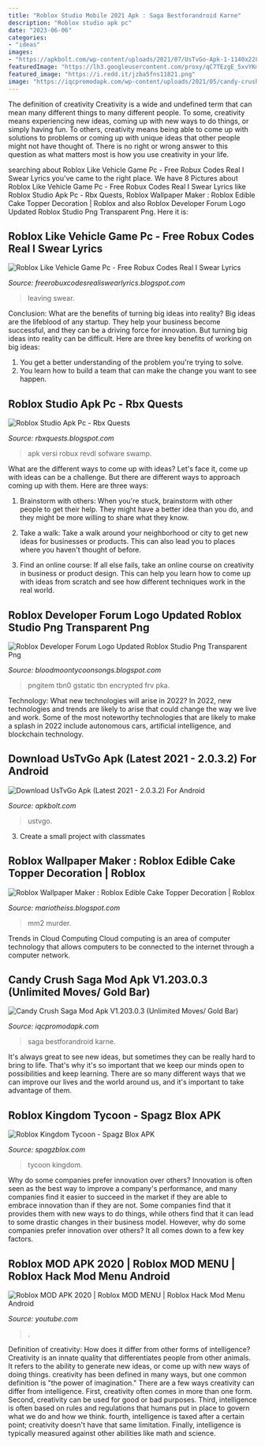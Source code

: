 ```yaml
---
title: "Roblox Studio Mobile 2021 Apk : Saga Bestforandroid Karne"
description: "Roblox studio apk pc"
date: "2023-06-06"
categories:
- "ideas"
images:
- "https://apkbolt.com/wp-content/uploads/2021/07/UsTvGo-Apk-1-1140x2280.jpg"
featuredImage: "https://lh3.googleusercontent.com/proxy/qC7TEzgE_5xvYKm4X1W0wcG0GZyZAam22wxNUCSSB_yPeYJpHzg770nqMhYSAzslcL-dkKJMq4IimZPHyTcGB9ax8NPRBfjg2Nrol7ycMY63Eo8msoiLdXM4St_3mA=s0-d"
featured_image: "https://i.redd.it/jzba5fns11821.png"
image: "https://iqcpromodapk.com/wp-content/uploads/2021/05/candy-crush-saga-mod-apk-1.docx-1.jpg"
---
```



The definition of creativity
Creativity is a wide and undefined term that can mean many different things to many different people. To some, creativity means experiencing new ideas, coming up with new ways to do things, or simply having fun. To others, creativity means being able to come up with solutions to problems or coming up with unique ideas that other people might not have thought of. There is no right or wrong answer to this question as what matters most is how you use creativity in your life.

	

		
searching about Roblox Like Vehicle Game Pc - Free Robux Codes Real I Swear Lyrics you've came to the right place. We have 8 Pictures about Roblox Like Vehicle Game Pc - Free Robux Codes Real I Swear Lyrics like Roblox Studio Apk Pc - Rbx Quests, Roblox Wallpaper Maker : Roblox Edible Cake Topper Decoration | Roblox and also Roblox Developer Forum Logo Updated Roblox Studio Png Transparent Png. Here it is:
		
    
## Roblox Like Vehicle Game Pc - Free Robux Codes Real I Swear Lyrics

<img loading=lazy src="https://i.redd.it/jzba5fns11821.png" onerror="this.onerror=null;this.src='https://tse1.mm.bing.net/th?id=OIP.3tMYT3TC0Bu9xw7xZUxUCwHaEg&amp;pid=15.1';" alt="Roblox Like Vehicle Game Pc - Free Robux Codes Real I Swear Lyrics">

_Source: freerobuxcodesrealiswearlyrics.blogspot.com_

>leaving swear. 

	

Conclusion: What are the benefits of turning big ideas into reality?
Big ideas are the lifeblood of any startup. They help your business become successful, and they can be a driving force for innovation. But turning big ideas into reality can be difficult. Here are three key benefits of working on big ideas:
1. You get a better understanding of the problem you're trying to solve.
2. You learn how to build a team that can make the change you want to see happen.

    
## Roblox Studio Apk Pc - Rbx Quests

<img loading=lazy src="https://gudangsofware.com/wp-content/uploads/2020/09/roblox-studio-apk-download.jpg" onerror="this.onerror=null;this.src='https://tse4.mm.bing.net/th?id=OIP.t0kKxWrSWdCoH1gL7MbUUAHaDt&amp;pid=15.1';" alt="Roblox Studio Apk Pc - Rbx Quests">

_Source: rbxquests.blogspot.com_

>apk versi robux revdl sofware swamp. 

	

What are the different ways to come up with ideas?
Let's face it, come up with ideas can be a challenge. But there are different ways to approach coming up with them. Here are three ways: 
1. Brainstorm with others: When you're stuck, brainstorm with other people to get their help. They might have a better idea than you do, and they might be more willing to share what they know.

2. Take a walk: Take a walk around your neighborhood or city to get new ideas for businesses or products. This can also lead you to places where you haven't thought of before.

3. Find an online course: If all else fails, take an online course on creativity in business or product design. This can help you learn how to come up with ideas from scratch and see how different techniques work in the real world.

    
## Roblox Developer Forum Logo Updated Roblox Studio Png Transparent Png

<img loading=lazy src="https://lh3.googleusercontent.com/proxy/qC7TEzgE_5xvYKm4X1W0wcG0GZyZAam22wxNUCSSB_yPeYJpHzg770nqMhYSAzslcL-dkKJMq4IimZPHyTcGB9ax8NPRBfjg2Nrol7ycMY63Eo8msoiLdXM4St_3mA=s0-d" onerror="this.onerror=null;this.src='https://tse4.mm.bing.net/th?id=OIP.FZ84TDlDF1zdeDxU9QIqtAAAAA&amp;pid=15.1';" alt="Roblox Developer Forum Logo Updated Roblox Studio Png Transparent Png">

_Source: bloodmoontycoonsongs.blogspot.com_

>pngitem tbn0 gstatic tbn encrypted frv pka. 

	

Technology: What new technologies will arise in 2022?
In 2022, new technologies and trends are likely to arise that could change the way we live and work. Some of the most noteworthy technologies that are likely to make a splash in 2022 include autonomous cars, artificial intelligence, and blockchain technology.

    
## Download UsTvGo Apk (Latest 2021 - 2.0.3.2) For Android

<img loading=lazy src="https://apkbolt.com/wp-content/uploads/2021/07/UsTvGo-Apk-1-1140x2280.jpg" onerror="this.onerror=null;this.src='https://tse1.mm.bing.net/th?id=OIP.sd1dKjjhlgGOLgGOoo9G3AHaO0&amp;pid=15.1';" alt="Download UsTvGo Apk (Latest 2021 - 2.0.3.2) For Android">

_Source: apkbolt.com_

>ustvgo. 

	

3. Create a small project with classmates

    
## Roblox Wallpaper Maker : Roblox Edible Cake Topper Decoration | Roblox

<img loading=lazy src="https://lh6.googleusercontent.com/proxy/v1NVKHB9ef44UrSqJcnlg4mZA1BA75tpz5H8d5LQQMAtJIvtooh7hb_WtpbjeiKqFkPegGeF7fPU9nkHR6kjVVOnNDvuqUDwFbw5XevzmvfnFSeOAypEfsTZZogpLLnddQp5MikFlhFy=w1200-h630-p-k-no-nu" onerror="this.onerror=null;this.src='https://tse3.mm.bing.net/th?id=OIP.cWmMwlh7Yn_gwGdRIwxsRQHaD4&amp;pid=15.1';" alt="Roblox Wallpaper Maker : Roblox Edible Cake Topper Decoration | Roblox">

_Source: mariotheiss.blogspot.com_

>mm2 murder. 

	

Trends in Cloud Computing
Cloud computing is an area of computer technology that allows computers to be connected to the internet through a computer network.

    
## Candy Crush Saga Mod Apk V1.203.0.3 (Unlimited Moves/ Gold Bar)

<img loading=lazy src="https://iqcpromodapk.com/wp-content/uploads/2021/05/candy-crush-saga-mod-apk-1.docx-1.jpg" onerror="this.onerror=null;this.src='https://tse2.mm.bing.net/th?id=OIP.Htmg1vbF_5v4539xzNF_gQAAAA&amp;pid=15.1';" alt="Candy Crush Saga Mod Apk V1.203.0.3 (Unlimited Moves/ Gold Bar)">

_Source: iqcpromodapk.com_

>saga bestforandroid karne. 

	

It's always great to see new ideas, but sometimes they can be really hard to bring to life. That's why it's so important that we keep our minds open to possibilities and keep learning. There are so many different ways that we can improve our lives and the world around us, and it's important to take advantage of them.

    
## Roblox Kingdom Tycoon - Spagz Blox APK

<img loading=lazy src="https://spagzblox.com/wp-content/uploads/2020/08/kingdomtycoon-696x392.jpg" onerror="this.onerror=null;this.src='https://tse3.mm.bing.net/th?id=OIP.jFhX6wLH111ysqzWycnM1QHaEK&amp;pid=15.1';" alt="Roblox Kingdom Tycoon - Spagz Blox APK">

_Source: spagzblox.com_

>tycoon kingdom. 

	

Why do some companies prefer innovation over others?
Innovation is often seen as the best way to improve a company's performance, and many companies find it easier to succeed in the market if they are able to embrace innovation than if they are not. Some companies find that it provides them with new ways to do things, while others find that it can lead to some drastic changes in their business model. However, why do some companies prefer innovation over others? It all comes down to a few key factors.

    
## Roblox MOD APK 2020 | Roblox MOD MENU | Roblox Hack Mod Menu Android

<img loading=lazy src="https://i.ytimg.com/vi/UGTnz3ogpo8/maxresdefault.jpg" onerror="this.onerror=null;this.src='https://tse3.mm.bing.net/th?id=OIP.-53AIFGnE75cYCJs41tWOQHaEK&amp;pid=15.1';" alt="Roblox MOD APK 2020 | Roblox MOD MENU | Roblox Hack Mod Menu Android">

_Source: youtube.com_

>. 

	

Definition of creativity: How does it differ from other forms of intelligence?
Creativity is an innate quality that differentiates people from other animals. It refers to the ability to generate new ideas, or come up with new ways of doing things. creativity has been defined in many ways, but one common definition is "the power of imagination." There are a few ways creativity can differ from intelligence. First, creativity often comes in more than one form. Second, creativity can be used for good or bad purposes. Third, intelligence is often based on rules and regulations that humans put in place to govern what we do and how we think. fourth, intelligence is taxed after a certain point; creativity doesn't have that same limitation. Finally, intelligence is typically measured against other abilities like math and science.

